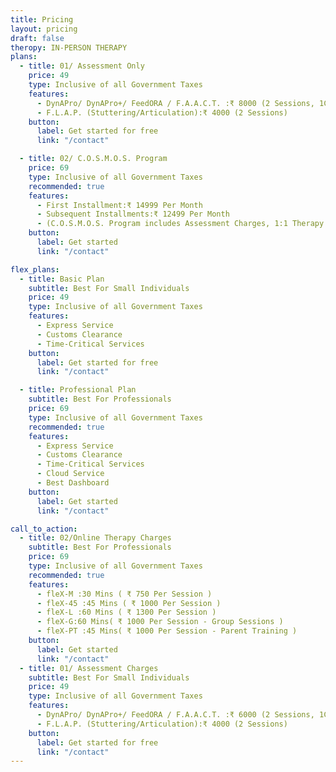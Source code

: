 ```yaml
---
title: Pricing
layout: pricing
draft: false
theropy: IN-PERSON THERAPY
plans:
  - title: 01/ Assessment Only
    price: 49
    type: Inclusive of all Government Taxes
    features:
      - DynAPro/ DynAPro+/ FeedORA / F.A.A.C.T. :₹ 8000 (2 Sessions, 1Counseling)
      - F.L.A.P. (Stuttering/Articulation):₹ 4000 (2 Sessions)
    button:
      label: Get started for free
      link: "/contact"

  - title: 02/ C.O.S.M.O.S. Program
    price: 69
    type: Inclusive of all Government Taxes
    recommended: true
    features:
      - First Installment:₹ 14999 Per Month
      - Subsequent Installments:₹ 12499 Per Month
      - (C.O.S.M.O.S. Program includes Assessment Charges, 1:1 Therapy Sessions, Group Programs, Parent Training and variety of other activities updated periodically)
    button:
      label: Get started
      link: "/contact"

flex_plans:
  - title: Basic Plan
    subtitle: Best For Small Individuals
    price: 49
    type: Inclusive of all Government Taxes
    features:
      - Express Service
      - Customs Clearance
      - Time-Critical Services
    button:
      label: Get started for free
      link: "/contact"

  - title: Professional Plan
    subtitle: Best For Professionals
    price: 69
    type: Inclusive of all Government Taxes
    recommended: true
    features:
      - Express Service
      - Customs Clearance
      - Time-Critical Services
      - Cloud Service
      - Best Dashboard
    button:
      label: Get started
      link: "/contact"

call_to_action:
  - title: 02/Online Therapy Charges
    subtitle: Best For Professionals
    price: 69
    type: Inclusive of all Government Taxes
    recommended: true
    features:
      - fleX-M :30 Mins ( ₹ 750 Per Session )
      - fleX-45 :45 Mins ( ₹ 1000 Per Session )
      - fleX-L :60 Mins ( ₹ 1300 Per Session )
      - fleX-G:60 Mins( ₹ 1000 Per Session - Group Sessions )
      - fleX-PT :45 Mins( ₹ 1000 Per Session - Parent Training )
    button:
      label: Get started
      link: "/contact"
  - title: 01/ Assessment Charges
    subtitle: Best For Small Individuals
    price: 49
    type: Inclusive of all Government Taxes
    features:
      - DynAPro/ DynAPro+/ FeedORA / F.A.A.C.T. :₹ 6000 (2 Sessions, 1Counseling)
      - F.L.A.P. (Stuttering/Articulation):₹ 4000 (2 Sessions)
    button:
      label: Get started for free
      link: "/contact"
---
```

